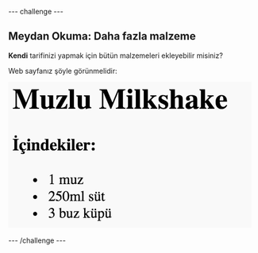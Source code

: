 --- challenge ---

## Meydan Okuma: Daha fazla malzeme

**Kendi** tarifinizi yapmak için bütün malzemeleri ekleyebilir misiniz?

Web sayfanız şöyle görünmelidir:

![ekran görüntüsü](images/recipe-more-ingredients.png)

--- /challenge ---